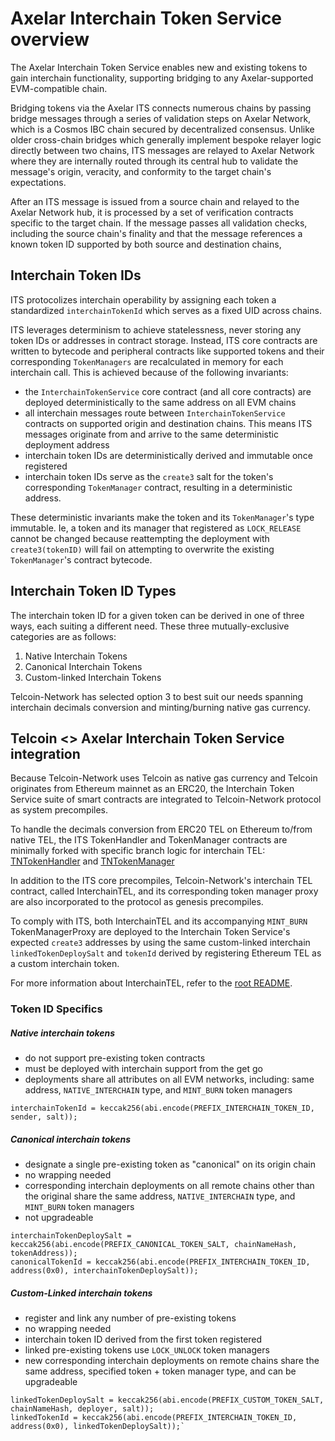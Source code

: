 # Axelar Interchain Token Service overview

The Axelar Interchain Token Service enables new and existing tokens to gain interchain functionality, supporting bridging to any Axelar-supported EVM-compatible chain.

Bridging tokens via the Axelar ITS connects numerous chains by passing bridge messages through a series of validation steps on Axelar Network, which is a Cosmos IBC chain secured by decentralized consensus. Unlike older cross-chain bridges which generally implement bespoke relayer logic directly between two chains, ITS messages are relayed to Axelar Network where they are internally routed through its central hub to validate the message's origin, veracity, and conformity to the target chain's expectations.

After an ITS message is issued from a source chain and relayed to the Axelar Network hub, it is processed by a set of verification contracts specific to the target chain. If the message passes all validation checks, including the source chain's finality and that the message references a known token ID supported by both source and destination chains,

## Interchain Token IDs

ITS protocolizes interchain operability by assigning each token a standardized `interchainTokenId` which serves as a fixed UID across chains.

ITS leverages determinism to achieve statelessness, never storing any token IDs or addresses in contract storage. Instead, ITS core contracts are written to bytecode and peripheral contracts like supported tokens and their corresponding `TokenManagers` are recalculated in memory for each interchain call. This is achieved because of the following invariants:

- the `InterchainTokenService` core contract (and all core contracts) are deployed deterministically to the same address on all EVM chains
- all interchain messages route between `InterchainTokenService` contracts on supported origin and destination chains. This means ITS messages originate from and arrive to the same deterministic deployment address
- interchain token IDs are deterministically derived and immutable once registered
- interchain token IDs serve as the `create3` salt for the token's corresponding `TokenManager` contract, resulting in a deterministic address.

These deterministic invariants make the token and its `TokenManager`'s type immutable. Ie, a token and its manager that registered as `LOCK_RELEASE` cannot be changed because reattempting the deployment with `create3(tokenID)` will fail on attempting to overwrite the existing `TokenManager`'s contract bytecode.

## Interchain Token ID Types

The interchain token ID for a given token can be derived in one of three ways, each suiting a different need. These three mutually-exclusive categories are as follows:

1. Native Interchain Tokens
2. Canonical Interchain Tokens
3. Custom-linked Interchain Tokens

Telcoin-Network has selected option 3 to best suit our needs spanning interchain decimals conversion and minting/burning native gas currency.

## Telcoin <> Axelar Interchain Token Service integration

Because Telcoin-Network uses Telcoin as native gas currency and Telcoin originates from Ethereum mainnet as an ERC20, the Interchain Token Service suite of smart contracts are integrated to Telcoin-Network protocol as system precompiles.

To handle the decimals conversion from ERC20 TEL on Ethereum to/from native TEL, the ITS TokenHandler and TokenManager contracts are minimally forked with specific branch logic for interchain TEL: [TNTokenHandler](../TNTokenHandler) and [TNTokenManager](./TNTokenManager)

In addition to the ITS core precompiles, Telcoin-Network's interchain TEL contract, called InterchainTEL, and its corresponding token manager proxy are also incorporated to the protocol as genesis precompiles.

To comply with ITS, both InterchainTEL and its accompanying `MINT_BURN` TokenManagerProxy are deployed to the Interchain Token Service's expected `create3` addresses by using the same custom-linked interchain `linkedTokenDeploySalt` and `tokenId` derived by registering Ethereum TEL as a custom interchain token.

For more information about InterchainTEL, refer to the [root README](../../README.md).

### Token ID Specifics

##### Native interchain tokens

- do not support pre-existing token contracts
- must be deployed with interchain support from the get go
- deployments share all attributes on all EVM networks, including: same address, `NATIVE_INTERCHAIN` type, and `MINT_BURN` token managers

`interchainTokenId = keccak256(abi.encode(PREFIX_INTERCHAIN_TOKEN_ID, sender, salt));`

##### Canonical interchain tokens

- designate a single pre-existing token as "canonical" on its origin chain
- no wrapping needed
- corresponding interchain deployments on all remote chains other than the original share the same address, `NATIVE_INTERCHAIN` type, and `MINT_BURN` token managers
- not upgradeable

```solidity
interchainTokenDeploySalt = keccak256(abi.encode(PREFIX_CANONICAL_TOKEN_SALT, chainNameHash, tokenAddress));
canonicalTokenId = keccak256(abi.encode(PREFIX_INTERCHAIN_TOKEN_ID, address(0x0), interchainTokenDeploySalt));
```

##### Custom-Linked interchain tokens

- register and link any number of pre-existing tokens
- no wrapping needed
- interchain token ID derived from the first token registered
- linked pre-existing tokens use `LOCK_UNLOCK` token managers
- new corresponding interchain deployments on remote chains share the same address, specified token + token manager type, and can be upgradeable

```solidity
linkedTokenDeploySalt = keccak256(abi.encode(PREFIX_CUSTOM_TOKEN_SALT, chainNameHash, deployer, salt));
linkedTokenId = keccak256(abi.encode(PREFIX_INTERCHAIN_TOKEN_ID, address(0x0), linkedTokenDeploySalt));`
```
